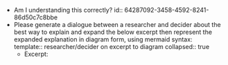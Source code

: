 - Am I understanding this correctly?
  id:: 64287092-3458-4592-8241-86d50c7c8bbe
- Please generate a dialogue between a researcher and decider about the best way to explain  and expand  the below excerpt then represent the expanded explanation in diagram form, using mermaid syntax:
  template:: researcher/decider on excerpt to diagram
  collapsed:: true
	- Excerpt: